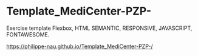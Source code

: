 # Template_MediCenter-PZP-
Exercise template Flexbox, HTML SEMANTIC, RESPONSIVE, JAVASCRIPT, FONTAWESOME.


https://philippe-nau.github.io/Template_MediCenter-PZP-/
